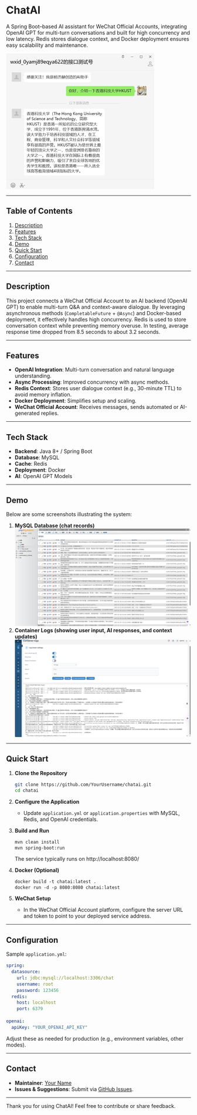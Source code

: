 # ChatAI  

A Spring Boot–based AI assistant for WeChat Official Accounts, integrating OpenAI GPT for multi-turn conversations and built for high concurrency and low latency. Redis stores dialogue context, and Docker deployment ensures easy scalability and maintenance.  

<img src="https://github.com/ToSniperSam/ChatAI/blob/master/src/main/java/org/example/docs/dev-ops/demo.png" alt="demo" style="zoom: 50%;" />

---

## Table of Contents  

1. [Description](#description)  
2. [Features](#features)  
3. [Tech Stack](#tech-stack)  
4. [Demo](#demo)  
5. [Quick Start](#quick-start)  
6. [Configuration](#configuration)  
7. [Contact](#contact)  

---

## Description  

This project connects a WeChat Official Account to an AI backend (OpenAI GPT) to enable multi-turn Q&A and context-aware dialogue. By leveraging asynchronous methods (`CompletableFuture` + `@Async`) and Docker-based deployment, it effectively handles high concurrency. Redis is used to store conversation context while preventing memory overuse. In testing, average response time dropped from 8.5 seconds to about 3.2 seconds.  

---

## Features  

- **OpenAI Integration**: Multi-turn conversation and natural language understanding.  
- **Async Processing**: Improved concurrency with async methods.  
- **Redis Context**: Stores user dialogue context (e.g., 30-minute TTL) to avoid memory inflation.  
- **Docker Deployment**: Simplifies setup and scaling.  
- **WeChat Official Account**: Receives messages, sends automated or AI-generated replies.  

---

## Tech Stack  

- **Backend**: Java 8+ / Spring Boot  
- **Database**: MySQL  
- **Cache**: Redis  
- **Deployment**: Docker  
- **AI**: OpenAI GPT Models  

---

## Demo  

Below are some screenshots illustrating the system:  

1. **MySQL Database (chat records)**  
   <img src="https://github.com/ToSniperSam/ChatAI/blob/master/src/main/java/org/example/docs/dev-ops/php.png" alt="php" style="zoom:50%;" />
2. **Container Logs (showing user input, AI responses, and context updates)**  
   <img src="https://github.com/ToSniperSam/ChatAI/blob/master/src/main/java/org/example/docs/dev-ops/log.png" alt="log" style="zoom:50%;" />

---

## Quick Start  

1. **Clone the Repository**  

   ```bash  
   git clone https://github.com/YourUsername/chatai.git  
   cd chatai
   ```

2. **Configure the Application**

   - Update `application.yml` or `application.properties` with MySQL, Redis, and OpenAI credentials.

3. **Build and Run**

   ```
   mvn clean install  
   mvn spring-boot:run  
   ```

   The service typically runs on http://localhost:8080/

4. **Docker (Optional)**

   ```
   docker build -t chatai:latest .  
   docker run -d -p 8080:8080 chatai:latest  
   ```

5. **WeChat Setup**

   - In the WeChat Official Account platform, configure the server URL and token to point to your deployed service address.

------

## Configuration

Sample `application.yml`:

```yml
spring:  
  datasource:  
    url: jdbc:mysql://localhost:3306/chat  
    username: root  
    password: 123456  
  redis:  
    host: localhost  
    port: 6379  

openai:  
  apiKey: "YOUR_OPENAI_API_KEY"  
```

Adjust these as needed for production (e.g., environment variables, other modes).

------

## Contact

- **Maintainer**: [Your Name](mailto:your.email@example.com)
- **Issues & Suggestions**: Submit via [GitHub Issues](https://github.com/YourUsername/chatai/issues).

------

Thank you for using ChatAI! Feel free to contribute or share feedback.
